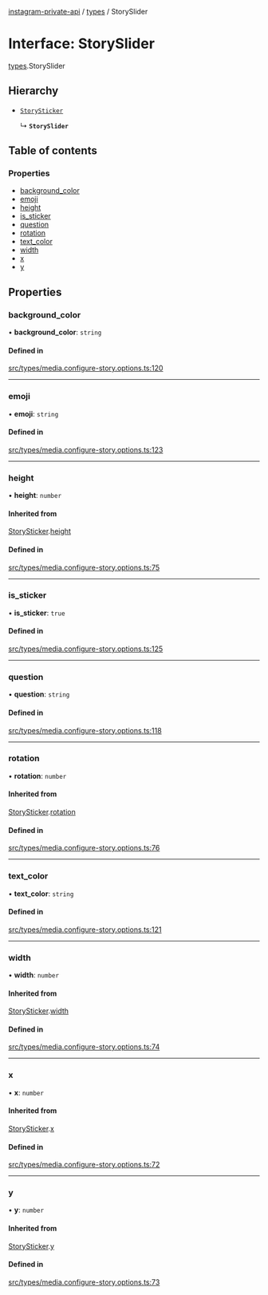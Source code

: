 [instagram-private-api](../../README.md) / [types](../../modules/types.md) / StorySlider

# Interface: StorySlider

[types](../../modules/types.md).StorySlider

## Hierarchy

- [`StorySticker`](StorySticker.md)

  ↳ **`StorySlider`**

## Table of contents

### Properties

- [background\_color](StorySlider.md#background_color)
- [emoji](StorySlider.md#emoji)
- [height](StorySlider.md#height)
- [is\_sticker](StorySlider.md#is_sticker)
- [question](StorySlider.md#question)
- [rotation](StorySlider.md#rotation)
- [text\_color](StorySlider.md#text_color)
- [width](StorySlider.md#width)
- [x](StorySlider.md#x)
- [y](StorySlider.md#y)

## Properties

### background\_color

• **background\_color**: `string`

#### Defined in

[src/types/media.configure-story.options.ts:120](https://github.com/Nerixyz/instagram-private-api/blob/b3351b9/src/types/media.configure-story.options.ts#L120)

___

### emoji

• **emoji**: `string`

#### Defined in

[src/types/media.configure-story.options.ts:123](https://github.com/Nerixyz/instagram-private-api/blob/b3351b9/src/types/media.configure-story.options.ts#L123)

___

### height

• **height**: `number`

#### Inherited from

[StorySticker](StorySticker.md).[height](StorySticker.md#height)

#### Defined in

[src/types/media.configure-story.options.ts:75](https://github.com/Nerixyz/instagram-private-api/blob/b3351b9/src/types/media.configure-story.options.ts#L75)

___

### is\_sticker

• **is\_sticker**: ``true``

#### Defined in

[src/types/media.configure-story.options.ts:125](https://github.com/Nerixyz/instagram-private-api/blob/b3351b9/src/types/media.configure-story.options.ts#L125)

___

### question

• **question**: `string`

#### Defined in

[src/types/media.configure-story.options.ts:118](https://github.com/Nerixyz/instagram-private-api/blob/b3351b9/src/types/media.configure-story.options.ts#L118)

___

### rotation

• **rotation**: `number`

#### Inherited from

[StorySticker](StorySticker.md).[rotation](StorySticker.md#rotation)

#### Defined in

[src/types/media.configure-story.options.ts:76](https://github.com/Nerixyz/instagram-private-api/blob/b3351b9/src/types/media.configure-story.options.ts#L76)

___

### text\_color

• **text\_color**: `string`

#### Defined in

[src/types/media.configure-story.options.ts:121](https://github.com/Nerixyz/instagram-private-api/blob/b3351b9/src/types/media.configure-story.options.ts#L121)

___

### width

• **width**: `number`

#### Inherited from

[StorySticker](StorySticker.md).[width](StorySticker.md#width)

#### Defined in

[src/types/media.configure-story.options.ts:74](https://github.com/Nerixyz/instagram-private-api/blob/b3351b9/src/types/media.configure-story.options.ts#L74)

___

### x

• **x**: `number`

#### Inherited from

[StorySticker](StorySticker.md).[x](StorySticker.md#x)

#### Defined in

[src/types/media.configure-story.options.ts:72](https://github.com/Nerixyz/instagram-private-api/blob/b3351b9/src/types/media.configure-story.options.ts#L72)

___

### y

• **y**: `number`

#### Inherited from

[StorySticker](StorySticker.md).[y](StorySticker.md#y)

#### Defined in

[src/types/media.configure-story.options.ts:73](https://github.com/Nerixyz/instagram-private-api/blob/b3351b9/src/types/media.configure-story.options.ts#L73)
